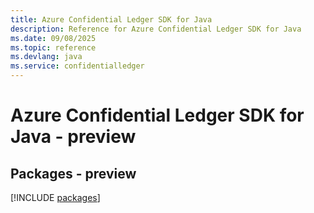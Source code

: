```yaml
---
title: Azure Confidential Ledger SDK for Java
description: Reference for Azure Confidential Ledger SDK for Java
ms.date: 09/08/2025
ms.topic: reference
ms.devlang: java
ms.service: confidentialledger
---
```

# Azure Confidential Ledger SDK for Java - preview
## Packages - preview
[!INCLUDE [packages](confidential-ledger-index.md)]